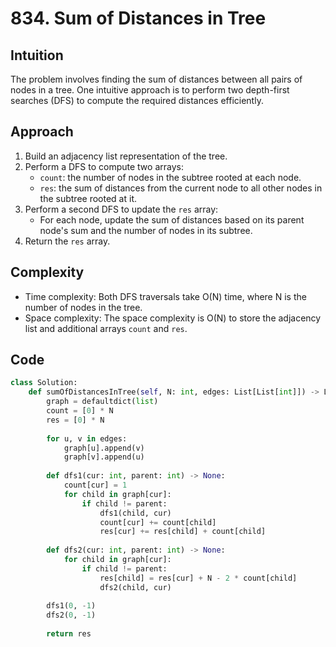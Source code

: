 # 834. Sum of Distances in Tree

## Intuition
The problem involves finding the sum of distances between all pairs of nodes in a tree. One intuitive approach is to perform two depth-first searches (DFS) to compute the required distances efficiently.

## Approach
1. Build an adjacency list representation of the tree.
2. Perform a DFS to compute two arrays:
   - `count`: the number of nodes in the subtree rooted at each node.
   - `res`: the sum of distances from the current node to all other nodes in the subtree rooted at it.
3. Perform a second DFS to update the `res` array:
   - For each node, update the sum of distances based on its parent node's sum and the number of nodes in its subtree.
4. Return the `res` array.

## Complexity
- Time complexity: Both DFS traversals take O(N) time, where N is the number of nodes in the tree.
- Space complexity: The space complexity is O(N) to store the adjacency list and additional arrays `count` and `res`.
  
## Code
```python
class Solution:
    def sumOfDistancesInTree(self, N: int, edges: List[List[int]]) -> List[int]:
        graph = defaultdict(list)
        count = [0] * N
        res = [0] * N
        
        for u, v in edges:
            graph[u].append(v)
            graph[v].append(u)
            
        def dfs1(cur: int, parent: int) -> None:
            count[cur] = 1
            for child in graph[cur]:
                if child != parent:
                    dfs1(child, cur)
                    count[cur] += count[child]
                    res[cur] += res[child] + count[child]
        
        def dfs2(cur: int, parent: int) -> None:
            for child in graph[cur]:
                if child != parent:
                    res[child] = res[cur] + N - 2 * count[child]
                    dfs2(child, cur)
        
        dfs1(0, -1)
        dfs2(0, -1)
        
        return res
```